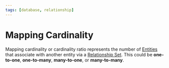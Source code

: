 ```yaml
---
tags: [database, relationship]
---
```


# Mapping Cardinality

Mapping cardinality or cardinality ratio represents the number of
[Entities](202304191954.md) that associate with another entity via a
[Relationship Set](202304200933.md). This could be **one-to-one**,
**one-to-many**, **many-to-one**, or **many-to-many**.
